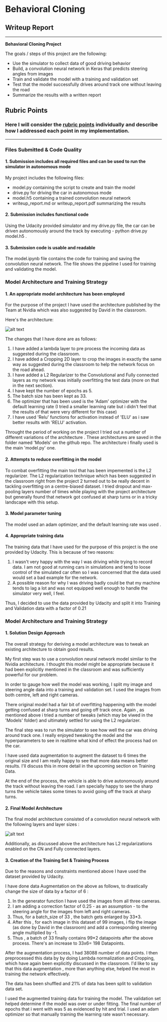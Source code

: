# **Behavioral Cloning** 

## Writeup Report

---

**Behavioral Cloning Project**

The goals / steps of this project are the following:
* Use the simulator to collect data of good driving behavior
* Build, a convolution neural network in Keras that predicts steering angles from images
* Train and validate the model with a training and validation set
* Test that the model successfully drives around track one without leaving the road
* Summarize the results with a written report


[//]: # (Image References)

[image1]: ./cnn-architecture-624x890.png "Model Visualization"


## Rubric Points
### Here I will consider the [rubric points](https://review.udacity.com/#!/rubrics/432/view) individually and describe how I addressed each point in my implementation.  

---
### Files Submitted & Code Quality

#### 1. Submission includes all required files and can be used to run the simulator in autonomous mode

My project includes the following files:
* model.py containing the script to create and train the model
* drive.py for driving the car in autonomous mode
* model.h5 containing a trained convolution neural network 
* writeup_report.md or writeup_report.pdf summarizing the results

#### 2. Submission includes functional code
Using the Udacity provided simulator and my drive.py file, the car can be driven autonomously around the track by executing - python drive.py model.h5 .

#### 3. Submission code is usable and readable

The model.ipynb file contains the code for training and saving the convolution neural network. The file shows the pipeline I used for training and validating the model.

### Model Architecture and Training Strategy

#### 1. An appropriate model architecture has been employed

For the purpose of the project I have used the architecture published by the Team at Nvidia which was also suggested by David in the classroom.

Here's the architecture:

![alt text][image1]

The changes that I have done are as follows:

1. I have added a lambda layer to pre process the incoming data as suggested during the classroom.
2. I have added a Cropping 2D layer to crop the images in exactly the same way as suggested during the classroom to help the network focus    on the road ahead.
3. I have added a L2 Regularizer to the Convolutional and Fully connected layers as my network was initially overfitting the test data        (more on that in the next section).
4. I have kept the number of epochs as 5.
5. The batch size has been kept as 33.
6. The optimizer that has been used is the 'Adam' optimizer with the default learning rate (I tried a smaller learning rate but i didn't      feel that the results of that were very different for this case)
7. I have used 'Relu' functions for activation instead of 'ELU' as i saw better results with 'RELU' activation.

Throught the period of working on the project I tried out a number of different variations of the architecture . These architectures are saved in the folder named 'Models' on the github repo. The architecture i finally used is the main 'model.py' one.

#### 2. Attempts to reduce overfitting in the model

To combat overfitting the main tool that has been impemented is the L2 regularizer. The L2 regularization technique which has been suggested in the classroom right from the project 2 turned out to be really decent in tackling overfitting on a centre-biased dataset. I tried dropout and max-pooling layers number of times while playing with the project architecture but generally found that network got confused at sharp turns or in a tricky landscape with this setup.

#### 3. Model parameter tuning

The model used an adam optimizer, and the default learning rate was used .

#### 4. Appropriate training data

The training data that I have used for the purpose of this project is the one provided by Udacity. This is because of two reasons:
1. I wasn't very happy with the way I was driving while trying to record data. I am not good at running cars in simulations and tend to        loose control of the simulated car often so I was concerned that the data used would set a bad example for the network.
2. A possible reason for why I was driving badly could be that my machine tends to lag a lot and was not equipped well enough to handle the    simulator very well, I feel.

Thus, I decided to use the data provided by Udacity and split it into Training and Validation data with a factor of 0.21

### Model Architecture and Training Strategy

#### 1. Solution Design Approach

The overall strategy for deriving a model architecture was to tweak an existing architecture to obtain good results.

My first step was to use a convolution neural network model similar to the Nvidia architecture. I thought this model might be appropriate because it had been explicitly mentioned in the classroom and was sufficiently powerful for our problem.

In order to gauge how well the model was working, I split my image and steering angle data into a training and validation set. I used the images from both cemtre, left and right cameras.

There original model had a fair bit of overfitting happening with the model getting confused at sharp turns and going off track once. Again , as mentioned above i tried a number of tweaks (which may be viwed in the 'Models' folder) and ultimately settled for using the L2 regularizer.

The final step was to run the simulator to see how well the car was driving around track one. I really enjoyed tweaking the model and the hyperparameters to see in realtime what kind of effect the process had on the car. 

I have used data augmentation to augment the dataset to 6 times the original size and I am really happy to see that more data means better results.  I'll discuss this in more detail in the upcoming section on Training Data.

At the end of the process, the vehicle is able to drive autonomously around the track without leaving the road. I am specially happy to see the sharp turns the vehicle takes some times to avoid going off the track at sharp turns.

#### 2. Final Model Architecture

The final model architecture consisted of a convolution neural network with the following layers and layer sizes :

![alt text][image1]

Additionally, as discussed above the architecture has L2 regularizations enabled on the CN and Fully connected layers.

#### 3. Creation of the Training Set & Training Process

Due to the reasons and constraints mentioned above I have used the dataset provided by Udacity.

I have done data Augmentation on the above as follows, to drastically change the size of data by a factor of 6 :

1. In the generator function I have used the images from all three cameras.
2. I am adding a correction factor of 0.25 - as an assumption - to the steering angle for the images from left and right cameras.
3. Thus, for a batch_size of 33 , the batch gets enlarged by 33*3.
4. After this , for each image in this dataset of 99 images, i flip the image (as done by David in the classroom) and add a corresponding steering angle multiplied by -1. 
5. Thus , a batch of 33 finally contains 99*2 datapoints after the above process. There's an increase to 33x6= 198 Datapoints.

After the augmentation process, I had 38088 number of data points. I then preprocessed this data by by doing Lambda normalization and Cropping, which have again been explicitly discussed in the classroom. I'd like to say that this data augmentation , more than anything else, helped the most in training the network effectively.

The data has been shuffled and 21% of data has been split to validation data set. 

I used the augmented training data for training the model. The validation set helped determine if the model was over or under fitting. The final number of epochs that i went with was 5 as evidenced by hit and trial. I used an adam optimizer so that manually training the learning rate wasn't necessary.
